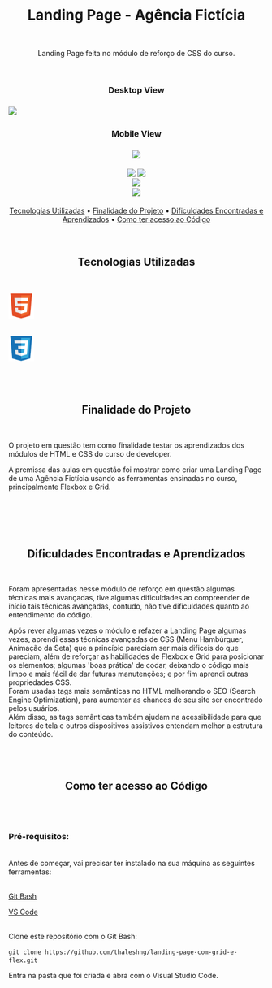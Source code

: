 <h1 align="center">Landing Page - Agência Fictícia</h1>
<br>

<p align="center">Landing Page feita no módulo de reforço de CSS do curso.</p> 
<br>

<div>
    <h3 align="center"><strong>Desktop View</strong><h3>
    <a href="https://thaleshng.github.io/landing-page-com-grid-e-flex/" target="_blank"><img src="./src/images/gif-landing-page-desktop.gif" target="_blank"></a> 
</div>

<div align="center">
    <h3 align="center"><strong>Mobile View</strong><h3>
    <a href="https://thaleshng.github.io/landing-page-com-grid-e-flex/" target="_blank"><img src="./src/images/gif-landing-page-mobile.gif" target="_blank"></a> 
</div>

<div align="center">
    <img height=20em src="https://img.shields.io/badge/-HTML-orange?style=plastic"><img>
    <img height=20em src="https://img.shields.io/badge/-CSS-blue?style=plastic"><img>
    <br>
    <img height=20em src="https://img.shields.io/badge/STATUS-FINALIZADO-green?style=plastic"><img>
    <br>
    <img src="https://img.shields.io/github/stars/thaleshng/nft-component?style=social"><img>
</div>

<br>


<div align="center">
    <a href="#tecnologias-utilizadas" scroll-behavior="smooth">Tecnologias Utilizadas</a> •
    <a href="#finalidade-do-projeto">Finalidade do Projeto</a> •
    <a href="#dificuldades-encontradas-e-aprendizados">Dificuldades Encontradas e Aprendizados</a> •
    <a href="#como-ter-acesso-ao-código">Como ter acesso ao Código</a> 
</div>

<br>
<br>

<h2 align="center">Tecnologias Utilizadas</h2>
<br>

[<img alt="HTML" width="50" src="https://raw.githubusercontent.com/devicons/devicon/master/icons/html5/html5-original.svg" target="_blank">](https://www.devmedia.com.br/o-que-e-o-html5/25820)
<br>
<br>

[<img alt="CSS" width="50" src="https://raw.githubusercontent.com/devicons/devicon/master/icons/css3/css3-original.svg" target="_blank">](https://kenzie.com.br/blog/css3/)
<br>
<br>
<br>
<br>

<h2 align="center">Finalidade do Projeto</h2>
<br>

<p> O projeto em questão tem como finalidade testar os aprendizados dos módulos de HTML e CSS do curso de developer.</p> 
<p>A premissa das aulas em questão foi mostrar como criar uma Landing Page de uma Agência Fictícia usando as ferramentas ensinadas no curso, principalmente Flexbox e Grid.</p>
<br>
<br>
<br>
<br>

<h2 align="center">Dificuldades Encontradas e Aprendizados</h2>
<br>

<p> Foram apresentadas nesse módulo de reforço em questão algumas técnicas mais avançadas, tive algumas dificuldades ao compreender de início tais técnicas avançadas, contudo, não tive dificuldades quanto ao entendimento do código.</p>
<p> Após rever algumas vezes o módulo e refazer a Landing Page algumas vezes, aprendi essas técnicas avançadas de CSS (Menu Hambúrguer, Animação da Seta) que a princípio pareciam ser mais dificeis do que pareciam, além de reforçar as habilidades de Flexbox e Grid para posicionar os elementos; algumas 'boas prática' de codar, deixando o código mais limpo e mais fácil de dar futuras manutenções; e por fim aprendi outras propriedades CSS.
<br>Foram usadas tags mais semânticas no HTML melhorando o SEO (Search Engine Optimization), para aumentar as chances de seu site ser encontrado pelos usuários. <br>Além disso, as tags semânticas também ajudam na acessibilidade para que leitores de tela e outros dispositivos assistivos entendam melhor a estrutura do conteúdo.
<br>
<br>
<br>
<br>

<h2 align="center">Como ter acesso ao Código<h2>
<br>

### Pré-requisitos:
<br>
Antes de começar, vai precisar ter instalado na sua máquina as seguintes ferramentas:
<br>
<br>

[Git Bash](https://git-scm.com)

[VS Code](https://code.visualstudio.com)
<br>
<br>

Clone este repositório com o Git Bash:
```
git clone https://github.com/thaleshng/landing-page-com-grid-e-flex.git
```
Entra na pasta que foi criada e abra com o Visual Studio Code.